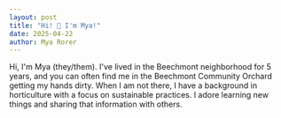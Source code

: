 ```yaml
---
layout: post
title: "Hi! 👋 I'm Mya!"
date: 2025-04-22
author: Mya Rorer
---
```


Hi, I'm Mya (they/them). I've lived in the Beechmont neighborhood for 5 years, and you can often find me in the Beechmont Community Orchard getting my hands dirty. When I am not there, I have a background in horticulture with a focus on sustainable practices. I adore learning new things and sharing that information with others.
